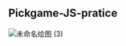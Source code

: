## Pickgame-JS-pratice
![未命名绘图 (3)](https://user-images.githubusercontent.com/110927910/207621905-839542ac-2ab6-4a68-b3b9-83c0b25ab7b7.png)
